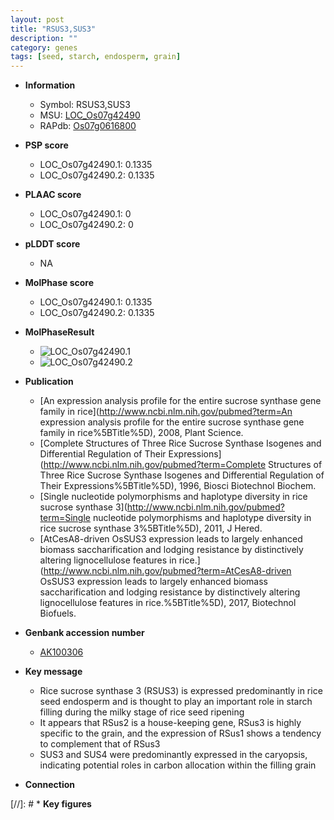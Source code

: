 ```yaml
---
layout: post
title: "RSUS3,SUS3"
description: ""
category: genes
tags: [seed, starch, endosperm, grain]
---
```


* **Information**  
    + Symbol: RSUS3,SUS3  
    + MSU: [LOC_Os07g42490](http://rice.plantbiology.msu.edu/cgi-bin/ORF_infopage.cgi?orf=LOC_Os07g42490)  
    + RAPdb: [Os07g0616800](http://rapdb.dna.affrc.go.jp/viewer/gbrowse_details/irgsp1?name=Os07g0616800)  

* **PSP score**  
    + LOC_Os07g42490.1: 0.1335 
    + LOC_Os07g42490.2: 0.1335 

* **PLAAC score**  
    + LOC_Os07g42490.1: 0 
    + LOC_Os07g42490.2: 0 

* **pLDDT score**
    + NA


* **MolPhase score**
    + LOC_Os07g42490.1: 0.1335
    + LOC_Os07g42490.2: 0.1335

* **MolPhaseResult**
    + ![LOC_Os07g42490.1](https://ricepsp.github.io/pictures/LOC_Os07g/LOC_Os07g42490.1.png)
    + ![LOC_Os07g42490.2](https://ricepsp.github.io/pictures/LOC_Os07g/LOC_Os07g42490.2.png)

* **Publication**  
    + [An expression analysis profile for the entire sucrose synthase gene family in rice](http://www.ncbi.nlm.nih.gov/pubmed?term=An expression analysis profile for the entire sucrose synthase gene family in rice%5BTitle%5D), 2008, Plant Science.
    + [Complete Structures of Three Rice Sucrose Synthase Isogenes and Differential Regulation of Their Expressions](http://www.ncbi.nlm.nih.gov/pubmed?term=Complete Structures of Three Rice Sucrose Synthase Isogenes and Differential Regulation of Their Expressions%5BTitle%5D), 1996, Biosci Biotechnol Biochem.
    + [Single nucleotide polymorphisms and haplotype diversity in rice sucrose synthase 3](http://www.ncbi.nlm.nih.gov/pubmed?term=Single nucleotide polymorphisms and haplotype diversity in rice sucrose synthase 3%5BTitle%5D), 2011, J Hered.
    + [AtCesA8-driven OsSUS3 expression leads to largely enhanced biomass saccharification and lodging resistance by distinctively altering lignocellulose features in rice.](http://www.ncbi.nlm.nih.gov/pubmed?term=AtCesA8-driven OsSUS3 expression leads to largely enhanced biomass saccharification and lodging resistance by distinctively altering lignocellulose features in rice.%5BTitle%5D), 2017, Biotechnol Biofuels.

* **Genbank accession number**  
    + [AK100306](http://www.ncbi.nlm.nih.gov/nuccore/AK100306)

* **Key message**  
    + Rice sucrose synthase 3 (RSUS3) is expressed predominantly in rice seed endosperm and is thought to play an important role in starch filling during the milky stage of rice seed ripening
    + It appears that RSus2 is a house-keeping gene, RSus3 is highly specific to the grain, and the expression of RSus1 shows a tendency to complement that of RSus3
    + SUS3 and SUS4 were predominantly expressed in the caryopsis, indicating potential roles in carbon allocation within the filling grain

* **Connection**  

[//]: # * **Key figures**  


